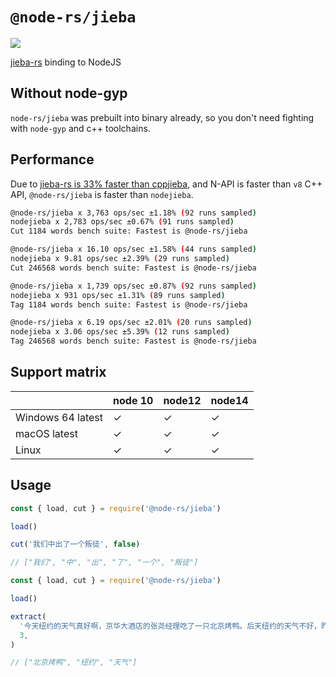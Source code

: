 # `@node-rs/jieba`

![](https://github.com/napi-rs/node-rs/workflows/CI/badge.svg)

[jieba-rs](https://github.com/messense/jieba-rs) binding to NodeJS

## Without node-gyp

`node-rs/jieba` was prebuilt into binary already, so you don't need fighting with `node-gyp` and c++ toolchains.

## Performance

Due to [jieba-rs is 33% faster than cppjieba](https://blog.paulme.ng/posts/2019-06-30-optimizing-jieba-rs-to-be-33percents-faster-than-cppjieba.html), and N-API is faster than `v8` C++ API, `@node-rs/jieba` is faster than `nodejieba`.

```bash
@node-rs/jieba x 3,763 ops/sec ±1.18% (92 runs sampled)
nodejieba x 2,783 ops/sec ±0.67% (91 runs sampled)
Cut 1184 words bench suite: Fastest is @node-rs/jieba

@node-rs/jieba x 16.10 ops/sec ±1.58% (44 runs sampled)
nodejieba x 9.81 ops/sec ±2.39% (29 runs sampled)
Cut 246568 words bench suite: Fastest is @node-rs/jieba

@node-rs/jieba x 1,739 ops/sec ±0.87% (92 runs sampled)
nodejieba x 931 ops/sec ±1.31% (89 runs sampled)
Tag 1184 words bench suite: Fastest is @node-rs/jieba

@node-rs/jieba x 6.19 ops/sec ±2.01% (20 runs sampled)
nodejieba x 3.06 ops/sec ±5.39% (12 runs sampled)
Tag 246568 words bench suite: Fastest is @node-rs/jieba
```

## Support matrix

|                   | node 10 | node12 | node14 |
| ----------------- | ------- | ------ | ------ |
| Windows 64 latest | ✓       | ✓      | ✓      |
| macOS latest      | ✓       | ✓      | ✓      |
| Linux             | ✓       | ✓      | ✓      |

## Usage

```javascript
const { load, cut } = require('@node-rs/jieba')

load()

cut('我们中出了一个叛徒', false)

// ["我们", "中", "出", "了", "一个", "叛徒"]
```

```javascript
const { load, cut } = require('@node-rs/jieba')

load()

extract(
  '今天纽约的天气真好啊，京华大酒店的张尧经理吃了一只北京烤鸭。后天纽约的天气不好，昨天纽约的天气也不好，北京烤鸭真好吃',
  3,
)

// ["北京烤鸭", "纽约", "天气"]
```
